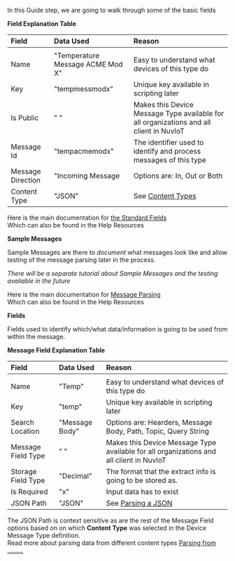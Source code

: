 In this Guide step, we are going to walk through some of the basic fields

**Field Explanation Table**  

| Field | Data Used | Reason |
|:--|:--|:--|
| | | |  
| Name | "Temperature Message ACME Mod X" | Easy to understand what devices of this type do |
| Key | "tempmessmodx" | Unique key available in scripting later |
| Is Public | " " | Makes this Device Message Type available for all organizations and all client in NuvIoT |
| Message Id | "tempacmemodx" | The identifier used to identify and process messages of this type |
| Message Direction | "Incoming Message | Options are: In, Out or Both |
| Content Type | "JSON" | See <a href="https://support.nuviot.com/help.html#/messaging/contenttypes" target="_blank">Content Types</a>  |  
  
  
Here is the main documentation for <a href="https://support.nuviot.com/help.html#/topics/standardfields" target="_blank">the Standard Fields</a>  
Which can also be found in the Help Resources
  
**Sample Messages**

Sample Messages are there to _document_ what messages look like and allow testing of the message parsing later in the process.  
  
_There will be a separate tutorial about Sample Messages and the testing available in the future_
  
Here is the main documentation for <a href="https://support.nuviot.com/help.html#/messaging/parsing/index" target="_blank">Message Parsing</a>  
Which can also be found in the Help Resources
  
**Fields**

Fields used to identify which/what data/information is going to be used from within the message.  

**Message Field Explanation Table**  

| Field | Data Used | Reason |
|:--|:--|:--|
| | | |  
| Name | "Temp" | Easy to understand what devices of this type do |
| Key | "temp" | Unique key available in scripting later |
| Search Location | "Message Body" | Options are: Hearders, Message Body, Path, Topic, Query String |
| Message Field Type | " " | Makes this Device Message Type available for all organizations and all client in NuvIoT |
| Storage Field Type | "Decimal" | The format that the extract info is going to be stored as.  |
| Is Required | "x" | Input data has to exist |  
| JSON Path | "JSON" | See <a href="https://support.nuviot.com/help.html#/messaging/parsing/parsingjsonmessage" target="_blank">Parsing a JSON</a>  |  
    
The JSON Path is context sensitive as are the rest of the Message Field options based on on which **Content Type** was selected in the Device Message Type definition.  
Read more about parsing data from different content types <a href="https://support.nuviot.com/help.html#/messaging/parsing/index" target="_blank">Parsing from .........</a>
  
